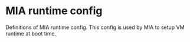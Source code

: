 # MIA runtime config

Definitions of MIA runtime config.
This config is used by MIA to setup VM runtime at boot time.

